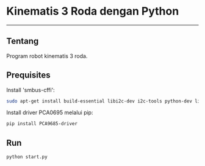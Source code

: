 # Kinematis 3 Roda dengan Python

---

## Tentang
Program robot kinematis 3 roda.

## Prequisites
Install 'smbus-cffi':
```bash
sudo apt-get install build-essential libi2c-dev i2c-tools python-dev libffi-dev
```

Install driver PCA0695 melalui pip:
```bash
pip install PCA9685-driver
```

## Run
```bash
python start.py
```